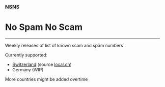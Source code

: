 ### NSNS
# No Spam No Scam
---
Weekly releases of list of known scam and spam numbers


Currently supported:
* [Switzerland](./releases/latest/download/ch.txt)  (source [local.ch](local.ch))
* Germany (WIP)


More countries might be added overtime
